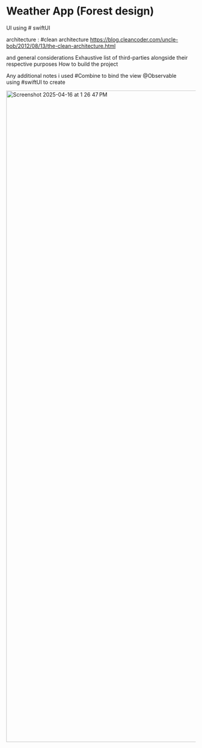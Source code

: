 # Weather App (Forest design)

UI using # swiftUI

architecture : #clean architecture
  https://blog.cleancoder.com/uncle-bob/2012/08/13/the-clean-architecture.html


 and general considerations
Exhaustive list of third-parties alongside their respective purposes
How to build the project


Any additional notes 
i used #Combine to bind the view @Observable  
using #swiftUI 
to create 

<img width="1728" alt="Screenshot 2025-04-16 at 1 26 47 PM" src="https://github.com/user-attachments/assets/bc20c3d8-e9cf-4c15-9c44-13c7b25d5684" />



